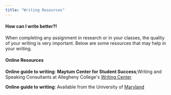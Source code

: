 ```yaml
---
title: "Writing Resources"
---
```


#### How can I write better?!
When completing any assignment in research or in your classes, the quality of your writing is very important. Below are some resources that may help in your writing.


#### Online Resources

__Online guide to writing__: __Maytum Center for Student Success__;Writing and Speaking Consultants at Allegheny College's [Writing Center](https://sites.allegheny.edu/studentsuccess/writing-speech/)


__Online guide to writing__: Available from the University of [Maryland](https://www.umgc.edu/current-students/learning-resources/writing-center/online-guide-to-writing/tutorial/chapter4/ch4-06#:~:text=Research%20resources%20are%20found%20in,sources%20found%20on%20the%20Internet.)